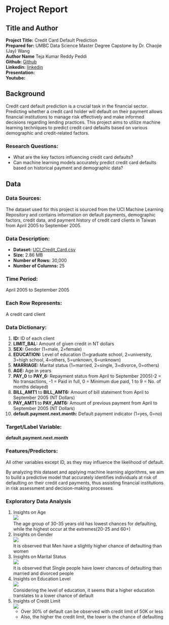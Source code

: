 
# Project Report

## Title and Author

**Project Title:** Credit Card Default Prediction  
**Prepared for:** UMBC Data Science Master Degree Capstone by Dr. Chaojie (Jay) Wang  
**Author Name** Teja Kumar Reddy Peddi  
**Github:** [Github](https://github.com/Tejakumar)  
**Linkedin:** [linkedin](https://www.linkedin.com/in/teja-peddi-462190191/)  
**Presentation:**  
**Youtube:** 

## Background

Credit card default prediction is a crucial task in the financial sector. Predicting whether a credit card holder will default on their payment allows financial institutions to manage risk effectively and make informed decisions regarding lending practices. This project aims to utilize machine learning techniques to predict credit card defaults based on various demographic and credit-related factors.

### Research Questions:

- What are the key factors influencing credit card defaults?
- Can machine learning models accurately predict credit card defaults based on historical payment and demographic data?

## Data

### Data Sources:
The dataset used for this project is sourced from the UCI Machine Learning Repository and contains information on default payments, demographic factors, credit data, and payment history of credit card clients in Taiwan from April 2005 to September 2005.

### Data Description:
- **Dataset:** [UCI_Credit_Card.csv](https://www.kaggle.com/datasets/uciml/default-of-credit-card-clients-dataset)
- **Size:** 2.86 MB
- **Number of Rows:** 30,000
- **Number of Columns:** 25

### Time Period:
April 2005 to September 2005

### Each Row Represents:
A credit card client

### Data Dictionary:

1. **ID:** ID of each client
2. **LIMIT_BAL:** Amount of given credit in NT dollars
3. **SEX:** Gender (1=male, 2=female)
4. **EDUCATION:** Level of education (1=graduate school, 2=university, 3=high school, 4=others, 5=unknown, 6=unknown)
5. **MARRIAGE:** Marital status (1=married, 2=single, 3=divorce, 0=others)
6. **AGE:** Age in years
7. **PAY_0** to **PAY_6:** Repayment status from April to September 2005(-2 = No transactions, -1 = Paid in full, 0 = Minimum due paid, 1 to 9 = No. of months delayed)
8. **BILL_AMT1** to **BILL_AMT6:** Amount of bill statement from April to September 2005 (NT Dollars)
9. **PAY_AMT1** to **PAY_AMT6:** Amount of previous payment from April to September 2005 (NT Dollars)
10. **default.payment.next.month:** Default payment indicator (1=yes, 0=no)

### Target/Label Variable:
**default.payment.next.month**

### Features/Predictors:
All other variables except ID, as they may influence the likelihood of default.

By analyzing this dataset and applying machine learning algorithms, we aim to build a predictive model that accurately identifies individuals at risk of defaulting on their credit card payments, thus assisting financial institutions in risk assessment and decision-making processes.

### Exploratory Data Analysis
1. Insights on Age  
   ![](https://github.com/tejapeddi1/UMBC-DATA606-Capstone/blob/main/docs/images/2.png)  
   The age group of 30-35 years old has lowest chances for defaulting, while the highest occur at the extremes(20-25 and 60+)  
2. Insights on Gender  
   ![](https://github.com/tejapeddi1/UMBC-DATA606-Capstone/blob/main/docs/images/4.png)  
   It is observed that Men have a slightly higher chance of defaulting than women  
3. Insights on Marital Status  
   ![](https://github.com/tejapeddi1/UMBC-DATA606-Capstone/blob/main/docs/images/6.png)  
   It is observed that Single people have lower chances of defaulting than married and divorced people
4. Insights on Education Level  
   ![](https://github.com/tejapeddi1/UMBC-DATA606-Capstone/blob/main/docs/images/8.png)  
   Considering the level of education, it seems that a higher education translates to a lower chance of default
5. Insights of Credit Limit  
   ![](https://github.com/tejapeddi1/UMBC-DATA606-Capstone/blob/main/docs/images/10.png)  
   - Over 30% of default can be observed with credit limit of 50K or less
   - Also, the higher the credit limit, the lower is the chance of defaulting
